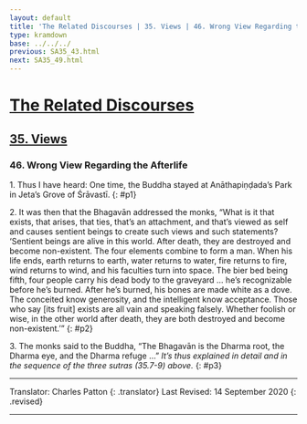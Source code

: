 ```yaml
---
layout: default
title: 'The Related Discourses | 35. Views | 46. Wrong View Regarding the Afterlife'
type: kramdown
base: ../../../
previous: SA35_43.html
next: SA35_49.html
---
```


# [The Related Discourses](../index.html)
## [35. Views](index.html)
### 46. Wrong View Regarding the Afterlife

1\. Thus I have heard: One time, the Buddha stayed at Anāthapiṇḍada’s Park in Jeta’s Grove of Śrāvastī.
{: #p1}

2\. It was then that the Bhagavān addressed the monks, “What is it that exists, that arises, that ties, that’s an attachment, and that’s viewed as self and causes sentient beings to create such views and such statements? ‘Sentient beings are alive in this world. After death, they are destroyed and become non-existent. The four elements combine to form a man. When his life ends, earth returns to earth, water returns to water, fire returns to fire, wind returns to wind, and his faculties turn into space. The bier bed being fifth, four people carry his dead body to the graveyard … he’s recognizable before he’s burned. After he’s burned, his bones are made white as a dove. The conceited know generosity, and the intelligent know acceptance. Those who say [its fruit] exists are all vain and speaking falsely. Whether foolish or wise, in the other world after death, they are both destroyed and become non-existent.’”
{: #p2}

3\. The monks said to the Buddha, “The Bhagavān is the Dharma root, the Dharma eye, and the Dharma refuge …” *It’s thus explained in detail and in the sequence of the three sutras (35.7-9) above.*
{: #p3}

---

Translator: Charles Patton
{: .translator}
Last Revised: 14 September 2020
{: .revised}

---